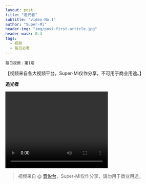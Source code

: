 ```yaml
---
layout: post
title: "追光者"
subtitle: "video-No.1"
author: "Super-Mi"
header-img: "img/post-first-article.jpg"
header-mask: 0.4
tags:
  - 视频
  - 每日必看
---
```


```
每日视频：第1期
```
【视频来自各大视频平台，Super-Mi仅作分享，不可用于商业用途。】

**追光者**

<div>
<video width="320" height="240" controls="controls">
  
  <source src="http://hc.yinyuetai.com/888D01604965A76C0B801B5368348436.mp4" type="video/mp4">
  <source src="movie.ogg" type="video/ogg">
Your browser does not support the video tag.
</video>
</div>

>视频来自 @ [音悦台][1]，Super-Mi仅作分享，请勿用于商业用途。

[1]:http://m2.yinyuetai.com/video.html?id=3111291

